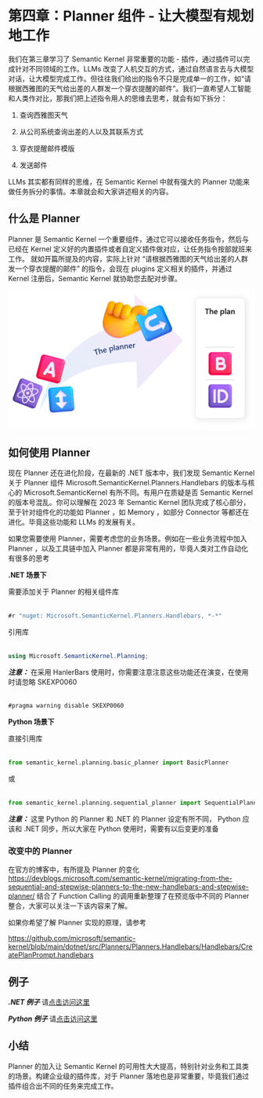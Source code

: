 # **第四章：Planner 组件 - 让大模型有规划地工作**

我们在第三章学习了 Semantic Kernel 非常重要的功能 - 插件，通过插件可以完成针对不同领域的工作。LLMs 改变了人机交互的方式，通过自然语言去与大模型对话，让大模型完成工作。但往往我们给出的指令不只是完成单一的工作，如“请根据西雅图的天气给出差的人群发一个穿衣提醒的邮件”。我们一直希望人工智能和人类作对比，那我们把上述指令用人的思维去思考，就会有如下拆分：

1. 查询西雅图天气

2. 从公司系统查询出差的人以及其联系方式

3. 穿衣提醒邮件模版

4. 发送邮件

LLMs 其实都有同样的思维，在 Semantic Kernel 中就有强大的 Planner 功能来做任务拆分的事情。本章就会和大家讲述相关的内容。

## **什么是 Planner**

Planner 是 Semantic Kernel 一个重要组件，通过它可以接收任务指令，然后与已经在 Kernel 定义好的内置插件或者自定义插件做对应，让任务指令按部就班来工作。 就如开篇所提及的内容，实际上针对 “请根据西雅图的天气给出差的人群发一个穿衣提醒的邮件” 的指令，会现在 plugins 定义相关的插件，并通过 Kernel 注册后，Semantic Kernel 就协助您去配对步骤。

![planner](../../imgs/04/the-planner.png)

## **如何使用 Planner**

现在 Planner 还在进化阶段，在最新的 .NET 版本中，我们发现 Semantic Kernel 关于 Planner 组件 Microsoft.SemanticKernel.Planners.Handlebars 的版本与核心的 Microsoft.SemanticKernel 有所不同。有用户在质疑是否 Semantic Kernel 的版本号混乱。你可以理解在 2023 年 Semantic Kernel 团队完成了核心部分，至于针对组件化的功能如 Planner ，如 Memory ，如部分 Connector 等都还在进化。毕竟这些功能和 LLMs 的发展有关。

如果您需要使用 Planner，需要考虑您的业务场景。例如在一些业务流程中加入 Planner ，以及工具链中加入 Planner 都是非常有用的，毕竟人类对工作自动化有很多的思考

**.NET 场景下** 

需要添加关于 Planner 的相关组件库

```csharp

#r "nuget: Microsoft.SemanticKernel.Planners.Handlebars, *-*"

```

引用库 


```csharp

using Microsoft.SemanticKernel.Planning;

```


***注意：*** 在采用 HanlerBars 使用时，你需要注意注意这些功能还在演变，在使用时请忽略 SKEXP0060


```csharp

#pragma warning disable SKEXP0060

```



**Python 场景下**


直接引用库

```python

from semantic_kernel.planning.basic_planner import BasicPlanner

```

或


```python

from semantic_kernel.planning.sequential_planner import SequentialPlanner


```

***注意：*** 这里 Python 的 Planner 和 .NET 的 Planner 设定有所不同， Python 应该和 .NET 同步，所以大家在 Python 使用时，需要有以后变更的准备


### **改变中的 Planner**

在官方的博客中，有所提及 Planner 的变化 https://devblogs.microsoft.com/semantic-kernel/migrating-from-the-sequential-and-stepwise-planners-to-the-new-handlebars-and-stepwise-planner/ 结合了 Function Calling 的调用重新整理了在预览版中不同的 Planner 整合，大家可以关注一下该内容来了解。

如果你希望了解 Planner 实现的原理，请参考 

https://github.com/microsoft/semantic-kernel/blob/main/dotnet/src/Planners/Planners.Handlebars/Handlebars/CreatePlanPrompt.handlebars


## **例子**

***.NET 例子*** 请[点击访问这里](https://github.com/kinfey/SemanticKernelCookBook/blob/main/notebooks/dotNET/04/PlannerWithSK.ipynb)

***Python 例子*** 请[点击访问这里](https://github.com/kinfey/SemanticKernelCookBook/blob/main/notebooks/python/04/PlannerWithSK.ipynb)


## **小结**

Planner 的加入让 Semantic Kernel 的可用性大大提高，特别针对业务和工具类的场景。构建企业级的插件库，对于 Planner 落地也是非常重要，毕竟我们通过插件组合出不同的任务来完成工作。


